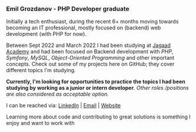 ### Emil Grozdanov - PHP Developer graduate 

 Initially a tech enthusiast, during the recent 6+ months moving towards becoming an IT professional, mostly focused on (backend) web development (with PHP for now).  

 Between Sept 2022 and March 2022 I had been studying at [Jagaad Academy](https://academy.jagaad.com/) and had been focused on Backend development with *PHP*, *Symfony*, *MySQL*,  *Object-Oriented Programming* and other important concepts. Check out some of my projects here on GitHub; they cover different topics I'm studying.

**Currently, I'm looking for opportunities to practice the topics I had been studying by  working as a junior or intern developer**. 
*Other roles /positions are also considered as acceptable option.* 

I can be reached via: [LinkedIn](https://www.linkedin.com/in/емил-грозданов-p988740219/) |  [Email](e_grozdanov@abv.bg) | [Website](http://www.emilggrozdanov.online) 


Learning more about code and contributing to great solutions is something I enjoy and want to work with  
